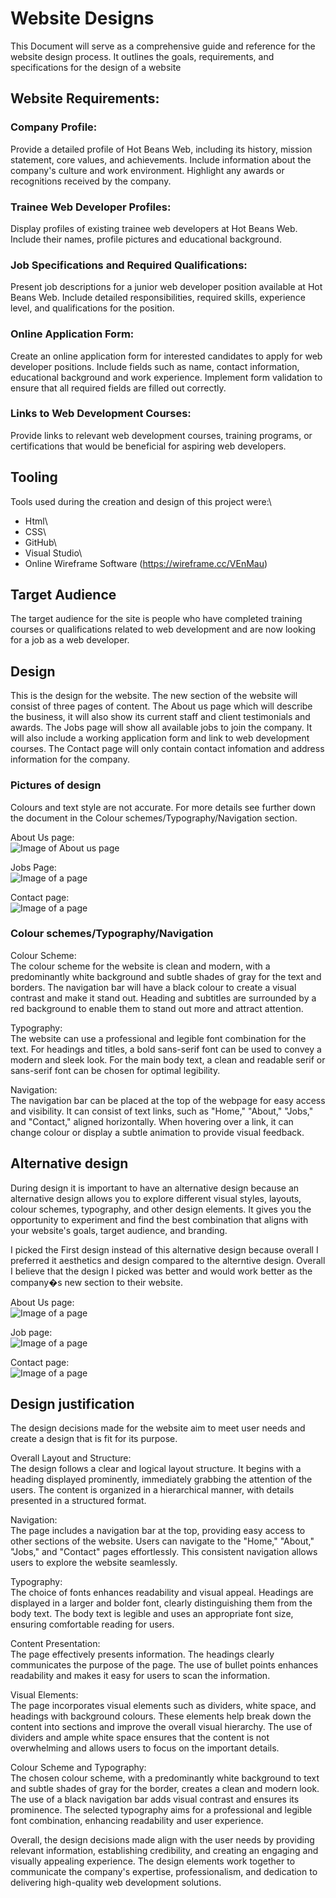 # Website Designs
This Document will serve as a comprehensive guide and reference for the website design process. It outlines the goals, requirements, and specifications for the design of a website

## Website Requirements:
### Company Profile:
Provide a detailed profile of Hot Beans Web, including its history, mission statement, core values, and achievements.
Include information about the company's culture and work environment.
Highlight any awards or recognitions received by the company.

### Trainee Web Developer Profiles:
Display profiles of existing trainee web developers at Hot Beans Web.
Include their names, profile pictures and educational background.

### Job Specifications and Required Qualifications:
Present job descriptions for a junior web developer position available at Hot Beans Web.
Include detailed responsibilities, required skills, experience level, and qualifications for the position.

### Online Application Form:
Create an online application form for interested candidates to apply for web developer positions. Include fields such as name, contact information, educational background and work experience.
Implement form validation to ensure that all required fields are filled out correctly.

### Links to Web Development Courses:
Provide links to relevant web development courses, training programs, or certifications that would be beneficial for aspiring web developers.

## Tooling
Tools used during the creation and design of this project were:\
* Html\
* CSS\
* GitHub\
* Visual Studio\
* Online Wireframe Software (https://wireframe.cc/VEnMau)

## Target Audience
The target audience for the site is people who have completed training courses or qualifications related to web development and are now looking for a job as a web developer. 

## Design
This is the design for the website. The new section of the website will consist of three pages of content. The About us page which will describe the business, it will also show its current staff and client testimonials and awards.
The Jobs page will show all available jobs to join the company. It will also include a working application form and link to web development courses.
The Contact page will only contain contact infomation and address information for the company.

### Pictures of design
Colours and text style are not accurate. For more details see further down the document in the Colour schemes/Typography/Navigation section.

About Us page:\
![Image of About us page](https://github.com/devonwyatt/Unit-15-Asignment-2/blob/main/doc/ScreenShots/ScreenShotOfDesign1.png)

Jobs Page:\
![Image of a page](https://github.com/devonwyatt/Unit-15-Asignment-2/blob/main/doc/ScreenShots/ScreenShotOfDesign2.png)

Contact page:\
![Image of a page](https://github.com/devonwyatt/Unit-15-Asignment-2/blob/main/doc/ScreenShots/ScreenShotOfDesign3.png)

### Colour schemes/Typography/Navigation
Colour Scheme:\
The colour scheme for the website is clean and modern, with a predominantly white background and subtle shades of gray for the text and borders.
The navigation bar will have a black colour to create a visual contrast and make it stand out. Heading and subtitles are surrounded by a red background to enable them to stand out more and attract attention.

Typography:\
The website can use a professional and legible font combination for the text.
For headings and titles, a bold sans-serif font can be used to convey a modern and sleek look.
For the main body text, a clean and readable serif or sans-serif font can be chosen for optimal legibility.

Navigation:\
The navigation bar can be placed at the top of the webpage for easy access and visibility.
It can consist of text links, such as "Home," "About," "Jobs," and "Contact," aligned horizontally.
When hovering over a link, it can change colour or display a subtle animation to provide visual feedback.

## Alternative design
During design it is important to have an alternative design because an alternative design allows you to explore different visual styles, layouts, colour schemes, typography, and other design elements.
It gives you the opportunity to experiment and find the best combination that aligns with your website's goals, target audience, and branding.

I picked the First design instead of this alternative design because overall I preferred it aesthetics and design compared to the alterntive design. Overall I believe that the design I picked was better and would work better as the company�s new section to their website.

About Us page:\
![Image of a page](https://github.com/devonwyatt/Unit-15-Asignment-2/blob/main/doc/ScreenShots/ScreenShotOfDesign4.png)

Job page:\
![Image of a page](https://github.com/devonwyatt/Unit-15-Asignment-2/blob/main/doc/ScreenShots/ScreenShotOfDesign5.png)

Contact page:\
![Image of a page](https://github.com/devonwyatt/Unit-15-Asignment-2/blob/main/doc/ScreenShots/ScreenShotOfDesign6.png)

## Design justification
The design decisions made for the website aim to meet user needs and create a design that is fit for its purpose. 

Overall Layout and Structure:\
The design follows a clear and logical layout structure. It begins with a heading displayed prominently, immediately grabbing the attention of the users. The content is organized in a hierarchical manner, with details presented in a structured format.

Navigation:\
The page includes a navigation bar at the top, providing easy access to other sections of the website. Users can navigate to the "Home," "About," "Jobs," and "Contact" pages effortlessly. This consistent navigation allows users to explore the website seamlessly.

Typography:\
The choice of fonts enhances readability and visual appeal. Headings are displayed in a larger and bolder font, clearly distinguishing them from the body text. The body text is legible and uses an appropriate font size, ensuring comfortable reading for users.

Content Presentation:\
The page effectively presents information. The headings clearly communicates the purpose of the page. The use of bullet points enhances readability and makes it easy for users to scan the information.

Visual Elements:\
The page incorporates visual elements such as dividers, white space, and headings with background colours. These elements help break down the content into sections and improve the overall visual hierarchy. The use of dividers and ample white space ensures that the content is not overwhelming and allows users to focus on the important details.

Colour Scheme and Typography:\
The chosen colour scheme, with a predominantly white background to text and subtle shades of gray for the border, creates a clean and modern look. The use of a black navigation bar adds visual contrast and ensures its prominence. The selected typography aims for a professional and legible font combination, enhancing readability and user experience.

Overall, the design decisions made align with the user needs by providing relevant information, establishing credibility, and creating an engaging and visually appealing experience. The design elements work together to communicate the company's expertise, professionalism, and dedication to delivering high-quality web development solutions.
